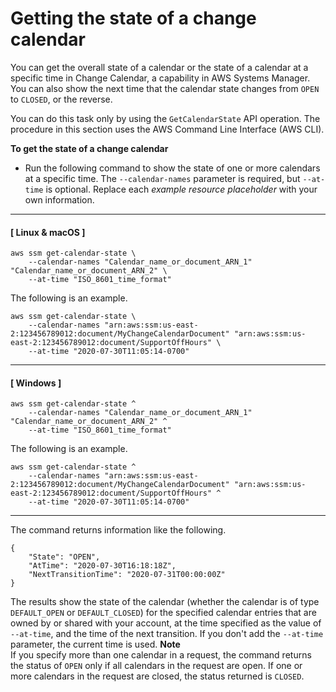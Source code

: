 # Getting the state of a change calendar<a name="change-calendar-getstate"></a>

You can get the overall state of a calendar or the state of a calendar at a specific time in Change Calendar, a capability in AWS Systems Manager\. You can also show the next time that the calendar state changes from `OPEN` to `CLOSED`, or the reverse\.

You can do this task only by using the `GetCalendarState` API operation\. The procedure in this section uses the AWS Command Line Interface \(AWS CLI\)\.

**To get the state of a change calendar**
+ Run the following command to show the state of one or more calendars at a specific time\. The `--calendar-names` parameter is required, but `--at-time` is optional\. Replace each *example resource placeholder* with your own information\.

------
#### [ Linux & macOS ]

  ```
  aws ssm get-calendar-state \
      --calendar-names "Calendar_name_or_document_ARN_1" "Calendar_name_or_document_ARN_2" \
      --at-time "ISO_8601_time_format"
  ```

  The following is an example\.

  ```
  aws ssm get-calendar-state \
      --calendar-names "arn:aws:ssm:us-east-2:123456789012:document/MyChangeCalendarDocument" "arn:aws:ssm:us-east-2:123456789012:document/SupportOffHours" \
      --at-time "2020-07-30T11:05:14-0700"
  ```

------
#### [ Windows ]

  ```
  aws ssm get-calendar-state ^
      --calendar-names "Calendar_name_or_document_ARN_1" "Calendar_name_or_document_ARN_2" ^
      --at-time "ISO_8601_time_format"
  ```

  The following is an example\.

  ```
  aws ssm get-calendar-state ^
      --calendar-names "arn:aws:ssm:us-east-2:123456789012:document/MyChangeCalendarDocument" "arn:aws:ssm:us-east-2:123456789012:document/SupportOffHours" ^
      --at-time "2020-07-30T11:05:14-0700"
  ```

------

  The command returns information like the following\.

  ```
  {
      "State": "OPEN",
      "AtTime": "2020-07-30T16:18:18Z",
      "NextTransitionTime": "2020-07-31T00:00:00Z"
  }
  ```

  The results show the state of the calendar \(whether the calendar is of type `DEFAULT_OPEN` or `DEFAULT_CLOSED`\) for the specified calendar entries that are owned by or shared with your account, at the time specified as the value of `--at-time`, and the time of the next transition\. If you don't add the `--at-time` parameter, the current time is used\.
**Note**  
If you specify more than one calendar in a request, the command returns the status of `OPEN` only if all calendars in the request are open\. If one or more calendars in the request are closed, the status returned is `CLOSED`\.